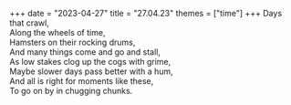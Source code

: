 +++
date = "2023-04-27"
title = "27.04.23"
themes = ["time"]
+++
Days that crawl,  
Along the wheels of time,  
Hamsters on their rocking drums,  
And many things come and go and stall,  
As low stakes clog up the cogs with grime,  
Maybe slower days pass better with a hum,  
And all is right for moments like these,  
To go on by in chugging chunks.
